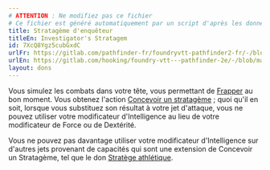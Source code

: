 ```yaml
---
# ATTENTION : Ne modifiez pas ce fichier
# Ce fichier est généré automatiquement par un script d'après les données du module Foundry VTT officiel et de sa traduction
title: Stratagème d'enquêteur
titleEn: Investigator's Stratagem
id: 7XcQ8Ygz5cubGxdC
urlFr: https://gitlab.com/pathfinder-fr/foundryvtt-pathfinder2-fr/-/blob/master/data/feats/7XcQ8Ygz5cubGxdC.htm
urlEn: https://gitlab.com/hooking/foundry-vtt---pathfinder-2e/-/blob/master/packs/data/feats.db/investigator-s-stratagem.json
layout: dons
---
```

Vous simulez les combats dans votre tête, vous permettant de [Frapper](../actions/frapper.md) au bon moment. Vous obtenez l'action [Concevoir un stratagème](../actions/concevoir-un-stratagème.md) ; quoi qu'il en soit, lorsque vous substituez son résultat à votre jet d'attaque, vous ne pouvez utiliser votre modificateur d'Intelligence au lieu de votre modificateur de Force ou de Dextérité.

Vous ne pouvez pas davantage utiliser votre modificateur d'Intelligence sur d'autres jets provenant de capacités qui sont une extension de Concevoir un Stratagème, tel que le don [Stratège athlétique](stratège-athlétique.md).
